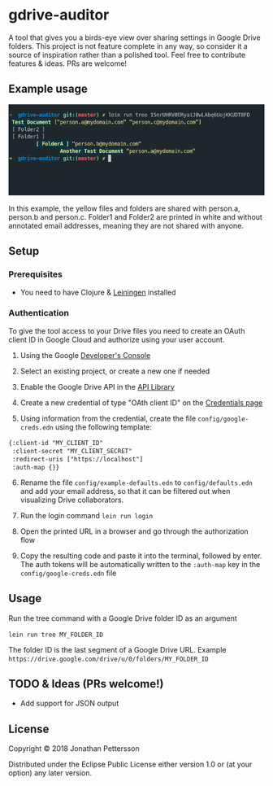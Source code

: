 # gdrive-auditor

A tool that gives you a birds-eye view over sharing settings in Google Drive folders. This project is not feature complete in any way, so consider it a source of inspiration rather than a polished tool. Feel free to contribute features & ideas. PRs are welcome!

## Example usage

![Alt text](public/gdrive-auditor.png?raw=true "Example usage")

In this example, the yellow files and folders are shared with person.a, person.b and person.c. Folder1 and Folder2 are printed in white and without annotated email addresses, meaning they are not shared with anyone.

## Setup

### Prerequisites

* You need to have Clojure & [Leiningen](https://leiningen.org/) installed

### Authentication

To give the tool access to your Drive files you need to create an OAuth client ID in Google Cloud and authorize using your user account.

1. Using the Google [Developer's Console](https://console.developers.google.com/)

2. Select an existing project, or create a new one if needed

3. Enable the Google Drive API in the [API Library](https://console.developers.google.com/apis/library)

4. Create a new credential of type "OAth client ID" on the [Credentials page](https://console.developers.google.com/apis/credentials)

5. Using information from the credential, create the file `config/google-creds.edn` using the following template:

```edn
{:client-id "MY_CLIENT_ID"
 :client-secret "MY_CLIENT_SECRET"
 :redirect-uris ["https://localhost"]
 :auth-map {}}
```

6. Rename the file `config/example-defaults.edn` to `config/defaults.edn` and add your email address, so that it can be filtered out when visualizing Drive collaborators.

7. Run the login command
`lein run login`

8. Open the printed URL in a browser and go through the authorization flow

9. Copy the resulting code and paste it into the terminal, followed by enter. The auth tokens will be automatically written to the `:auth-map` key in the `config/google-creds.edn` file

## Usage

Run the tree command with a Google Drive folder ID as an argument

`lein run tree MY_FOLDER_ID`

The folder ID is the last segment of a Google Drive URL. 
Example `https://drive.google.com/drive/u/0/folders/MY_FOLDER_ID`

## TODO & Ideas (PRs welcome!)

* Add support for JSON output

## License

Copyright © 2018 Jonathan Pettersson

Distributed under the Eclipse Public License either version 1.0 or (at
your option) any later version.
 
